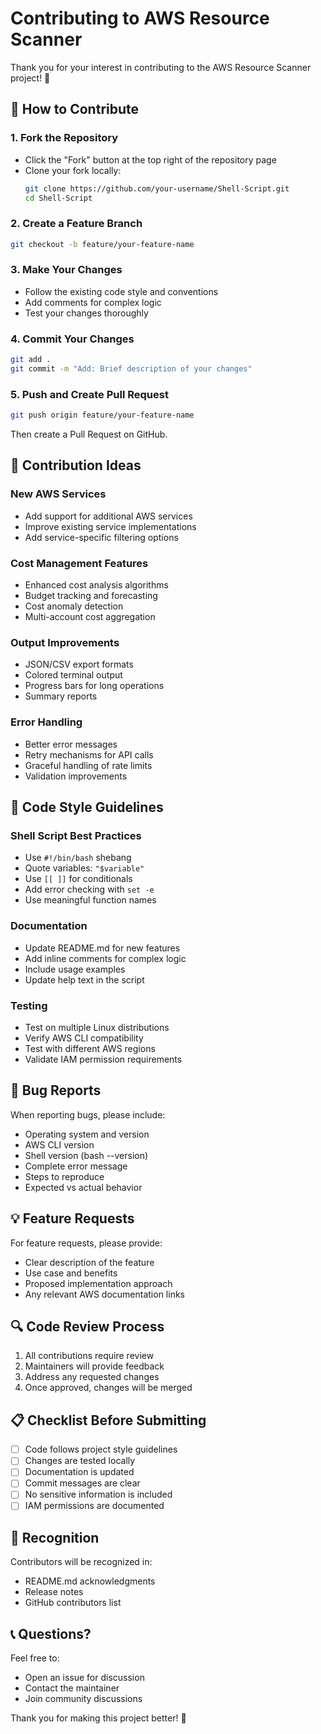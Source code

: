 # Contributing to AWS Resource Scanner

Thank you for your interest in contributing to the AWS Resource Scanner project! 🎉

## 🤝 How to Contribute

### 1. Fork the Repository
- Click the "Fork" button at the top right of the repository page
- Clone your fork locally:
  ```bash
  git clone https://github.com/your-username/Shell-Script.git
  cd Shell-Script
  ```

### 2. Create a Feature Branch
```bash
git checkout -b feature/your-feature-name
```

### 3. Make Your Changes
- Follow the existing code style and conventions
- Add comments for complex logic
- Test your changes thoroughly

### 4. Commit Your Changes
```bash
git add .
git commit -m "Add: Brief description of your changes"
```

### 5. Push and Create Pull Request
```bash
git push origin feature/your-feature-name
```
Then create a Pull Request on GitHub.

## 🎯 Contribution Ideas

### New AWS Services
- Add support for additional AWS services
- Improve existing service implementations
- Add service-specific filtering options

### Cost Management Features
- Enhanced cost analysis algorithms
- Budget tracking and forecasting
- Cost anomaly detection
- Multi-account cost aggregation

### Output Improvements
- JSON/CSV export formats
- Colored terminal output
- Progress bars for long operations
- Summary reports

### Error Handling
- Better error messages
- Retry mechanisms for API calls
- Graceful handling of rate limits
- Validation improvements

## 📝 Code Style Guidelines

### Shell Script Best Practices
- Use `#!/bin/bash` shebang
- Quote variables: `"$variable"`
- Use `[[ ]]` for conditionals
- Add error checking with `set -e`
- Use meaningful function names

### Documentation
- Update README.md for new features
- Add inline comments for complex logic
- Include usage examples
- Update help text in the script

### Testing
- Test on multiple Linux distributions
- Verify AWS CLI compatibility
- Test with different AWS regions
- Validate IAM permission requirements

## 🐛 Bug Reports

When reporting bugs, please include:
- Operating system and version
- AWS CLI version
- Shell version (bash --version)
- Complete error message
- Steps to reproduce
- Expected vs actual behavior

## 💡 Feature Requests

For feature requests, please provide:
- Clear description of the feature
- Use case and benefits
- Proposed implementation approach
- Any relevant AWS documentation links

## 🔍 Code Review Process

1. All contributions require review
2. Maintainers will provide feedback
3. Address any requested changes
4. Once approved, changes will be merged

## 📋 Checklist Before Submitting

- [ ] Code follows project style guidelines
- [ ] Changes are tested locally
- [ ] Documentation is updated
- [ ] Commit messages are clear
- [ ] No sensitive information is included
- [ ] IAM permissions are documented

## 🙏 Recognition

Contributors will be recognized in:
- README.md acknowledgments
- Release notes
- GitHub contributors list

## 📞 Questions?

Feel free to:
- Open an issue for discussion
- Contact the maintainer
- Join community discussions

Thank you for making this project better! 🚀
